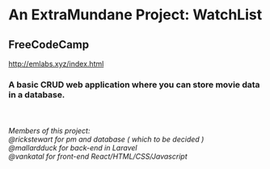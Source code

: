 <html>
<head lang="en">
    <meta charset="UTF-8">
</head>
<body>
<h1>An ExtraMundane Project: WatchList</h1>
<h2>FreeCodeCamp</h2>

http://emlabs.xyz/index.html

<h3>A basic CRUD web application where you can store movie data in a database.</h3></br>

<h6>Members of this project:</br>
@rickstewart for pm and database ( which to be decided )</br>
@mallardduck for back-end in Laravel</br>
@vankatal for front-end React/HTML/CSS/Javascript</h6></br>
</body>
</html>
